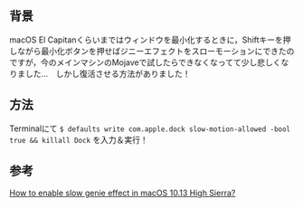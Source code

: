 <!-- title:macOS：ウィンドウを最小化するときのスローモーションを復活させる -->
## 背景
macOS El Capitanくらいまではウィンドウを最小化するときに，Shiftキーを押しながら最小化ボタンを押せばジニーエフェクトをスローモーションにできたのですが，今のメインマシンのMojaveで試したらできなくなってて少し悲しくなりました...　しかし復活させる方法がありました！

## 方法
Terminalにて
`$ defaults write com.apple.dock slow-motion-allowed -bool true && killall Dock`
を入力＆実行！

## 参考
[How to enable slow genie effect in macOS 10.13 High Sierra?](https://apple.stackexchange.com/questions/303106/how-to-enable-slow-genie-effect-in-macos-10-13-high-sierra)
